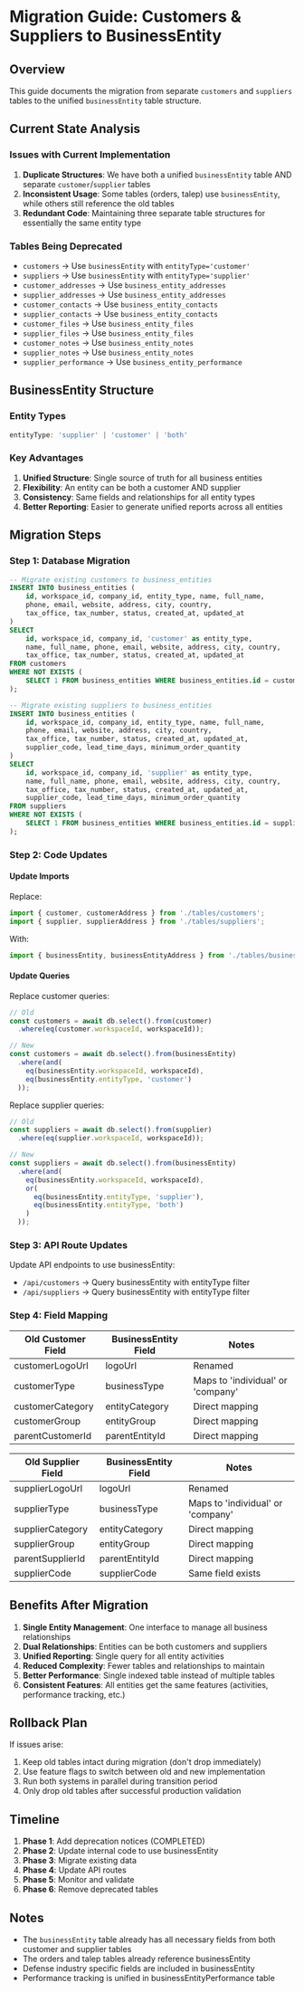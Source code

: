 # Migration Guide: Customers & Suppliers to BusinessEntity

## Overview
This guide documents the migration from separate `customers` and `suppliers` tables to the unified `businessEntity` table structure.

## Current State Analysis

### Issues with Current Implementation
1. **Duplicate Structures**: We have both a unified `businessEntity` table AND separate `customer`/`supplier` tables
2. **Inconsistent Usage**: Some tables (orders, talep) use `businessEntity`, while others still reference the old tables
3. **Redundant Code**: Maintaining three separate table structures for essentially the same entity type

### Tables Being Deprecated
- `customers` → Use `businessEntity` with `entityType='customer'`
- `suppliers` → Use `businessEntity` with `entityType='supplier'`
- `customer_addresses` → Use `business_entity_addresses`
- `supplier_addresses` → Use `business_entity_addresses`
- `customer_contacts` → Use `business_entity_contacts`
- `supplier_contacts` → Use `business_entity_contacts`
- `customer_files` → Use `business_entity_files`
- `supplier_files` → Use `business_entity_files`
- `customer_notes` → Use `business_entity_notes`
- `supplier_notes` → Use `business_entity_notes`
- `supplier_performance` → Use `business_entity_performance`

## BusinessEntity Structure

### Entity Types
```typescript
entityType: 'supplier' | 'customer' | 'both'
```

### Key Advantages
1. **Unified Structure**: Single source of truth for all business entities
2. **Flexibility**: An entity can be both a customer AND supplier
3. **Consistency**: Same fields and relationships for all entity types
4. **Better Reporting**: Easier to generate unified reports across all entities

## Migration Steps

### Step 1: Database Migration
```sql
-- Migrate existing customers to business_entities
INSERT INTO business_entities (
    id, workspace_id, company_id, entity_type, name, full_name,
    phone, email, website, address, city, country,
    tax_office, tax_number, status, created_at, updated_at
)
SELECT 
    id, workspace_id, company_id, 'customer' as entity_type,
    name, full_name, phone, email, website, address, city, country,
    tax_office, tax_number, status, created_at, updated_at
FROM customers
WHERE NOT EXISTS (
    SELECT 1 FROM business_entities WHERE business_entities.id = customers.id
);

-- Migrate existing suppliers to business_entities
INSERT INTO business_entities (
    id, workspace_id, company_id, entity_type, name, full_name,
    phone, email, website, address, city, country,
    tax_office, tax_number, status, created_at, updated_at,
    supplier_code, lead_time_days, minimum_order_quantity
)
SELECT 
    id, workspace_id, company_id, 'supplier' as entity_type,
    name, full_name, phone, email, website, address, city, country,
    tax_office, tax_number, status, created_at, updated_at,
    supplier_code, lead_time_days, minimum_order_quantity
FROM suppliers
WHERE NOT EXISTS (
    SELECT 1 FROM business_entities WHERE business_entities.id = suppliers.id
);
```

### Step 2: Code Updates

#### Update Imports
Replace:
```typescript
import { customer, customerAddress } from './tables/customers';
import { supplier, supplierAddress } from './tables/suppliers';
```

With:
```typescript
import { businessEntity, businessEntityAddress } from './tables/businessEntity';
```

#### Update Queries
Replace customer queries:
```typescript
// Old
const customers = await db.select().from(customer)
  .where(eq(customer.workspaceId, workspaceId));

// New
const customers = await db.select().from(businessEntity)
  .where(and(
    eq(businessEntity.workspaceId, workspaceId),
    eq(businessEntity.entityType, 'customer')
  ));
```

Replace supplier queries:
```typescript
// Old
const suppliers = await db.select().from(supplier)
  .where(eq(supplier.workspaceId, workspaceId));

// New
const suppliers = await db.select().from(businessEntity)
  .where(and(
    eq(businessEntity.workspaceId, workspaceId),
    or(
      eq(businessEntity.entityType, 'supplier'),
      eq(businessEntity.entityType, 'both')
    )
  ));
```

### Step 3: API Route Updates

Update API endpoints to use businessEntity:
- `/api/customers` → Query businessEntity with entityType filter
- `/api/suppliers` → Query businessEntity with entityType filter

### Step 4: Field Mapping

| Old Customer Field | BusinessEntity Field | Notes |
|-------------------|---------------------|-------|
| customerLogoUrl | logoUrl | Renamed |
| customerType | businessType | Maps to 'individual' or 'company' |
| customerCategory | entityCategory | Direct mapping |
| customerGroup | entityGroup | Direct mapping |
| parentCustomerId | parentEntityId | Direct mapping |

| Old Supplier Field | BusinessEntity Field | Notes |
|-------------------|---------------------|-------|
| supplierLogoUrl | logoUrl | Renamed |
| supplierType | businessType | Maps to 'individual' or 'company' |
| supplierCategory | entityCategory | Direct mapping |
| supplierGroup | entityGroup | Direct mapping |
| parentSupplierId | parentEntityId | Direct mapping |
| supplierCode | supplierCode | Same field exists |

## Benefits After Migration

1. **Single Entity Management**: One interface to manage all business relationships
2. **Dual Relationships**: Entities can be both customers and suppliers
3. **Unified Reporting**: Single query for all entity activities
4. **Reduced Complexity**: Fewer tables and relationships to maintain
5. **Better Performance**: Single indexed table instead of multiple tables
6. **Consistent Features**: All entities get the same features (activities, performance tracking, etc.)

## Rollback Plan

If issues arise:
1. Keep old tables intact during migration (don't drop immediately)
2. Use feature flags to switch between old and new implementation
3. Run both systems in parallel during transition period
4. Only drop old tables after successful production validation

## Timeline

1. **Phase 1**: Add deprecation notices (COMPLETED)
2. **Phase 2**: Update internal code to use businessEntity
3. **Phase 3**: Migrate existing data
4. **Phase 4**: Update API routes
5. **Phase 5**: Monitor and validate
6. **Phase 6**: Remove deprecated tables

## Notes

- The `businessEntity` table already has all necessary fields from both customer and supplier tables
- The orders and talep tables already reference businessEntity
- Defense industry specific fields are included in businessEntity
- Performance tracking is unified in businessEntityPerformance table